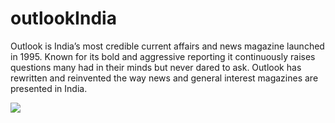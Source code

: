 # outlookIndia
Outlook is India’s most credible current affairs and news magazine launched in 1995. 
Known for its bold and aggressive reporting it continuously raises questions many had in their minds but never dared to ask. 
Outlook has rewritten and reinvented the way news and general interest magazines are presented in India. 

<img src="https://imgnew.outlookindia.com/uploadimage/library/16_9/16_9_5/IMAGE_1671368681.webp" />
